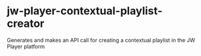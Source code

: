 # jw-player-contextual-playlist-creator
Generates and makes an API call for creating a contextual playlist in the JW Player platform
